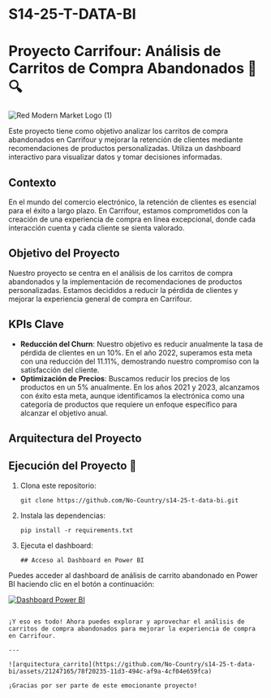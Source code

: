 # S14-25-T-DATA-BI

# Proyecto Carrifour: Análisis de Carritos de Compra Abandonados 🛒🔍

![Red Modern Market Logo (1)](https://github.com/No-Country/s14-25-t-data-bi/assets/138166529/d9198988-8ff9-4edc-8448-b3a73d94f259)


Este proyecto tiene como objetivo analizar los carritos de compra abandonados en Carrifour y mejorar la retención de clientes mediante recomendaciones de productos personalizadas. Utiliza un dashboard interactivo para visualizar datos y tomar decisiones informadas.

## Contexto
En el mundo del comercio electrónico, la retención de clientes es esencial para el éxito a largo plazo. En Carrifour, estamos comprometidos con la creación de una experiencia de compra en línea excepcional, donde cada interacción cuenta y cada cliente se sienta valorado.

## Objetivo del Proyecto
Nuestro proyecto se centra en el análisis de los carritos de compra abandonados y la implementación de recomendaciones de productos personalizadas. Estamos decididos a reducir la pérdida de clientes y mejorar la experiencia general de compra en Carrifour.

## KPIs Clave
- **Reducción del Churn**: Nuestro objetivo es reducir anualmente la tasa de pérdida de clientes en un 10%. En el año 2022, superamos esta meta con una reducción del 11.11%, demostrando nuestro compromiso con la satisfacción del cliente.
- **Optimización de Precios**: Buscamos reducir los precios de los productos en un 5% anualmente. En los años 2021 y 2023, alcanzamos con éxito esta meta, aunque identificamos la electrónica como una categoría de productos que requiere un enfoque específico para alcanzar el objetivo anual.

## Arquitectura del Proyecto

## Ejecución del Proyecto 🚀
1. Clona este repositorio:
   ```
   git clone https://github.com/No-Country/s14-25-t-data-bi.git
   ```
2. Instala las dependencias:
   ```
   pip install -r requirements.txt
   ```
3. Ejecuta el dashboard:
   ```
   ## Acceso al Dashboard en Power BI

Puedes acceder al dashboard de análisis de carrito abandonado en Power BI haciendo clic en el botón a continuación:

[![Dashboard Power BI](https://img.shields.io/badge/Power%20BI-Dashboard-blue?style=for-the-badge&logo=power-bi&logoColor=white)](s14-25-t-data-bi/Dashboard/ANALISIS%20DE%20CARRITO%20ABANDONADO.pbix)

   ```

¡Y eso es todo! Ahora puedes explorar y aprovechar el análisis de carritos de compra abandonados para mejorar la experiencia de compra en Carrifour.

---

![arquitectura_carrito](https://github.com/No-Country/s14-25-t-data-bi/assets/21247165/78f20235-11d3-494c-af9a-4cf04e659fca)

¡Gracias por ser parte de este emocionante proyecto!


